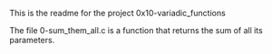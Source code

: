 This is the readme for the project 0x10-variadic_functions

The file 0-sum_them_all.c is a function that returns the sum of all its parameters.


